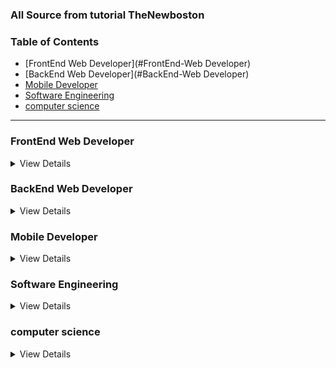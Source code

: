 ### All Source from tutorial TheNewboston

### Table of Contents

* [FrontEnd Web Developer](#FrontEnd-Web Developer)
* [BackEnd Web Developer](#BackEnd-Web Developer)
* [Mobile Developer](#Mobile-Developer)
* [Software Engineering](#Software-Engineering)
* [computer science](#Lcomputer-science)

-----

### FrontEnd Web Developer

<details>
  <summary>View Details</summary> 
</details>

### BackEnd Web Developer

<details>
  <summary>View Details</summary> 
</details>

### Mobile Developer 

<details>
  <summary>View Details</summary> 
</details>

### Software Engineering

<details>
  <summary>View Details</summary> 
</details>

### computer science

<details>
  <summary>View Details</summary> 
</details>